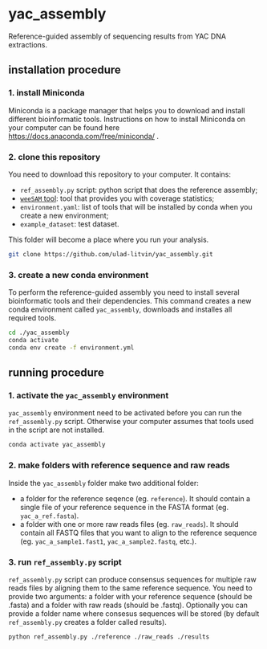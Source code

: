# yac_assembly
Reference-guided assembly of sequencing results from YAC DNA extractions.

## installation procedure

### 1. install Miniconda

Miniconda is a package manager that helps you to download and install different bioinformatic tools.
Instructions on how to install Miniconda on your computer can be found here https://docs.anaconda.com/free/miniconda/ .

### 2. clone this repository

You need to download this repository to your computer. It contains:
- `ref_assembly.py` script: python script that does the reference assembly;
- [`weeSAM` tool](https://github.com/centre-for-virus-research/weeSAM): tool that provides you with coverage statistics;
- `environment.yaml`: list of tools that will be installed by conda when you create a new environment;
- `example_dataset`: test dataset.

This folder will become a place where you run your analysis.

```bash
git clone https://github.com/ulad-litvin/yac_assembly.git
```

### 3. create a new conda environment

To perform the reference-guided assembly you need to install several bioinformatic tools and their dependencies.
This command creates a new conda environment called `yac_assembly`, downloads and installes all required tools.

```bash
cd ./yac_assembly
conda activate
conda env create -f environment.yml
```

## running procedure

### 1. activate the `yac_assembly` environment

`yac_assembly` environment need to be activated before you can run the `ref_assembly.py` script.
Otherwise your computer assumes that tools used in the script are not installed.

```bash
conda activate yac_assembly
```

### 2. make folders with reference sequence and raw reads

Inside the `yac_assembly` folder make two additional folder:
- a folder for the reference seqence (eg. `reference`). It should contain a single file of your reference sequence in the FASTA format (eg. `yac_a_ref.fasta`).
- a folder with one or more raw reads files (eg. `raw_reads`). It should contain all FASTQ files that you want to align to the reference sequence (eg. `yac_a_sample1.fast1`, `yac_a_sample2.fastq`, etc.).

### 3. run `ref_assembly.py` script

`ref_assembly.py` script can produce consensus sequences for multiple raw reads files by aligning them to the same reference sequence.
You need to provide two arguments: a folder with your reference sequence (should be .fasta) and a folder with raw reads (should be .fastq).
Optionally you can provide a folder name where consesus sequences will be stored (by default `ref_assembly.py` creates a folder called results).

```bash
python ref_assembly.py ./reference ./raw_reads ./results
```
